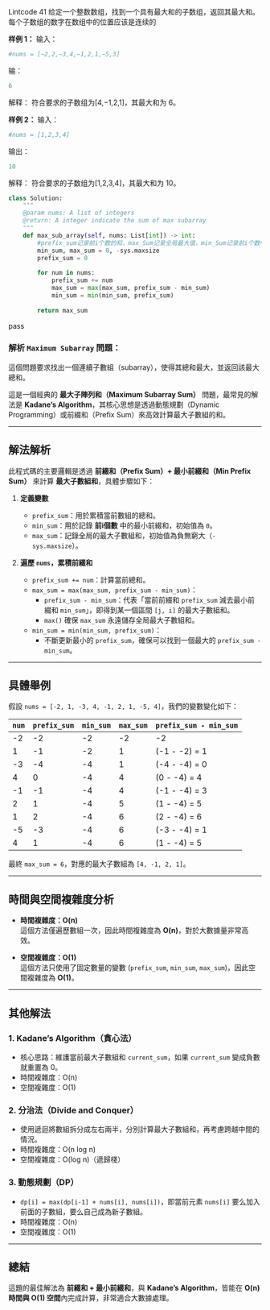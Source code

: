 Lintcode 41
给定一个整数数组，找到一个具有最大和的子数组，返回其最大和。  
每个子数组的数字在数组中的位置应该是连续的

**样例 1：**
输入：
```python
#nums = [−2,2,−3,4,−1,2,1,−5,3]
```
输：
```python
6
```
解释：
符合要求的子数组为[4,−1,2,1]，其最大和为 6。

**样例 2：**
输入：
```python
#nums = [1,2,3,4]
```
输出：
```python
10
```
解释：
符合要求的子数组为[1,2,3,4]，其最大和为 10。



```python
class Solution:
    """
    @param nums: A list of integers
    @return: A integer indicate the sum of max subarray
    """
    def max_sub_array(self, nums: List[int]) -> int:
        #prefix_sum记录前i个数的和，max_Sum记录全局最大值，min_Sum记录前i个数中0-k的最小值
        min_sum, max_sum = 0, -sys.maxsize
        prefix_sum = 0
        
        for num in nums:
            prefix_sum += num
            max_sum = max(max_sum, prefix_sum - min_sum)
            min_sum = min(min_sum, prefix_sum)
            
        return max_sum
```
pass

### 解析 `Maximum Subarray` 問題：

這個問題要求找出一個連續子數組（subarray），使得其總和最大，並返回該最大總和。

這是一個經典的 **最大子陣列和（Maximum Subarray Sum）** 問題，最常見的解法是 **Kadane’s Algorithm**，其核心思想是透過動態規劃（Dynamic Programming）或前綴和（Prefix Sum）來高效計算最大子數組的和。

---

## **解法解析**

此程式碼的主要邏輯是透過 **前綴和（Prefix Sum）+ 最小前綴和（Min Prefix Sum）** 來計算 **最大子數組和**，具體步驟如下：

1. **定義變數**
    
    - `prefix_sum`：用於累積當前數組的總和。
    - `min_sum`：用於記錄 **前i個數** 中的最小前綴和，初始值為 `0`。
    - `max_sum`：記錄全局的最大子數組和，初始值為負無窮大（`-sys.maxsize`）。
2. **遍歷 `nums`，累積前綴和**
    
    - `prefix_sum += num`：計算當前總和。
    - `max_sum = max(max_sum, prefix_sum - min_sum)`：
        - `prefix_sum - min_sum`：代表「當前前綴和 `prefix_sum` 減去最小前綴和 `min_sum`」，即得到某一個區間 `[j, i]` 的最大子數組和。
        - `max()` 確保 `max_sum` 永遠儲存全局最大子數組和。
    - `min_sum = min(min_sum, prefix_sum)`：
        - 不斷更新最小的 `prefix_sum`，確保可以找到一個最大的 `prefix_sum - min_sum`。

---

## **具體舉例**

假設 `nums = [-2, 1, -3, 4, -1, 2, 1, -5, 4]`，我們的變數變化如下：

|`num`|`prefix_sum`|`min_sum`|`max_sum`|`prefix_sum - min_sum`|
|---|---|---|---|---|
|-2|-2|-2|-2|-2|
|1|-1|-2|1|(-1 - -2) = 1|
|-3|-4|-4|1|(-4 - -4) = 0|
|4|0|-4|4|(0 - -4) = 4|
|-1|-1|-4|4|(-1 - -4) = 3|
|2|1|-4|5|(1 - -4) = 5|
|1|2|-4|6|(2 - -4) = 6|
|-5|-3|-4|6|(-3 - -4) = 1|
|4|1|-4|6|(1 - -4) = 5|

最終 `max_sum = 6`，對應的最大子數組為 `[4, -1, 2, 1]`。

---

## **時間與空間複雜度分析**

- **時間複雜度：O(n)**  
    這個方法僅遍歷數組一次，因此時間複雜度為 **O(n)**，對於大數據量非常高效。
    
- **空間複雜度：O(1)**  
    這個方法只使用了固定數量的變數 (`prefix_sum`, `min_sum`, `max_sum`)，因此空間複雜度為 **O(1)**。
    

---

## **其他解法**

### **1. Kadane’s Algorithm（貪心法）**

- 核心思路：維護當前最大子數組和 `current_sum`，如果 `current_sum` 變成負數就重置為 0。
- 時間複雜度：O(n)
- 空間複雜度：O(1)

### **2. 分治法（Divide and Conquer）**

- 使用遞迴將數組拆分成左右兩半，分別計算最大子數組和，再考慮跨越中間的情況。
- 時間複雜度：O(n log n)
- 空間複雜度：O(log n)（遞歸棧）

### **3. 動態規劃（DP）**

- `dp[i] = max(dp[i-1] + nums[i], nums[i])`，即當前元素 `nums[i]` 要么加入前面的子數組，要么自己成為新子數組。
- 時間複雜度：O(n)
- 空間複雜度：O(1)

---

## **總結**

這題的最佳解法為 **前綴和 + 最小前綴和**，與 **Kadane’s Algorithm**，皆能在 **O(n) 時間與 O(1) 空間**內完成計算，非常適合大數據處理。